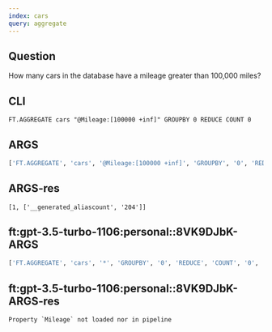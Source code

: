 ```yaml
---
index: cars
query: aggregate
---
```


## Question

How many cars in the database have a mileage greater than 100,000 miles?

## CLI

```
FT.AGGREGATE cars "@Mileage:[100000 +inf]" GROUPBY 0 REDUCE COUNT 0
```

## ARGS

```python
['FT.AGGREGATE', 'cars', '@Mileage:[100000 +inf]', 'GROUPBY', '0', 'REDUCE', 'COUNT', '0']
```


## ARGS-res

```
[1, ['__generated_aliascount', '204']]
```

## ft:gpt-3.5-turbo-1106:personal::8VK9DJbK-ARGS

```python
['FT.AGGREGATE', 'cars', '*', 'GROUPBY', '0', 'REDUCE', 'COUNT', '0', 'AS', 'count', 'FILTER', '@Mileage > 100000']
```

## ft:gpt-3.5-turbo-1106:personal::8VK9DJbK-ARGS-res

```
Property `Mileage` not loaded nor in pipeline
```
